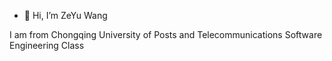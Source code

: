 - 👋 Hi, I’m ZeYu Wang

I am from Chongqing University of Posts and Telecommunications
Software Engineering Class
<!---
MrOwenovo/MrOwenovo is a ✨ special ✨ repository because its `README.md` (this file) appears on your GitHub profile.
You can click the Preview link to take a look at your changes.
--->
